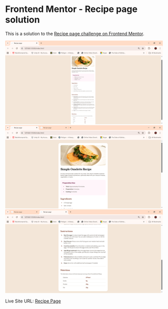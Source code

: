 # Frontend Mentor - Recipe page solution

This is a solution to the [Recipe page challenge on Frontend Mentor](https://www.frontendmentor.io/challenges/recipe-page-KiTsR8QQKm).

![](./screenshot1.png)
![](./screenshot2.png)
![](./screenshot3.png)

Live Site URL: [Recipe Page](https://somber-robot.github.io/recipe-page)